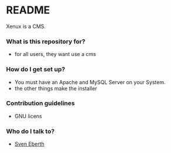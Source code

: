 # README #

Xenux is a CMS.

### What is this repository for? ###

* for all users, they want use a cms

### How do I get set up? ###

* You must have an Apache and MySQL Server on your System.
* the other things make the installer

### Contribution guidelines ###

* GNU licens

### Who do I talk to? ###

* [Sven Eberth](mailto:mail@sven-eberth.de.hm)